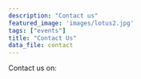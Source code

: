 ```yaml
---
description: "Contact us"
featured_image: 'images/lotus2.jpg'
tags: ["events"]
title: "Contact Us"
data_file: contact
---
```


Contact us on: 